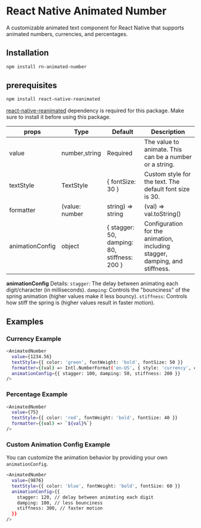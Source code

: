 # React Native Animated Number

A customizable animated text component for React Native that supports animated numbers, currencies, and percentages.

## Installation

```bash
npm install rn-animated-number
```

## prerequisites

```bash
npm install react-native-reanimated
```
[react-native-reanimated](https://docs.swmansion.com/react-native-reanimated/docs/fundamentals/getting-started/) dependency is required for this package. Make sure to install it before using this package.


|  props | Type  | Default   | Description  |
|---|---|---|---|
|  value | number,string  | Required   |  The value to animate. This can be a number or a string. |
| textStyle  | TextStyle  | { fontSize: 30 }	  |  Custom style for the text. The default font size is 30. |
| formatter  | (value: number | string) => string	  | (val) => val.toString()	  | Function to format the value (e.g., for currencies, percentages). |
| animationConfig  | object  | { stagger: 50, damping: 80, stiffness: 200 }	  | Configuration for the animation, including stagger, damping, and stiffness. |


**animationConfig** Details:
`stagger`: The delay between animating each digit/character (in milliseconds).
`damping`: Controls the "bounciness" of the spring animation (higher values make it less bouncy).
`stiffness`: Controls how stiff the spring is (higher values result in faster motion).

## Examples

### Currency Example

```bash
<AnimatedNumber
  value={1234.56}
  textStyle={{ color: 'green', fontWeight: 'bold', fontSize: 50 }}
  formatter={(val) => Intl.NumberFormat('en-US', { style: 'currency', currency: 'USD' }).format(val)}
  animationConfig={{ stagger: 100, damping: 50, stiffness: 200 }}
/>
```

### Percentage Example

```bash
<AnimatedNumber
  value={75}
  textStyle={{ color: 'red', fontWeight: 'bold', fontSize: 40 }}
  formatter={(val) => `${val}%`}
/>
```


### Custom Animation Config Example
You can customize the animation behavior by providing your own ``animationConfig``.

```bash
<AnimatedNumber
  value={9876}
  textStyle={{ color: 'blue', fontWeight: 'bold', fontSize: 60 }}
  animationConfig={{
    stagger: 120, // delay between animating each digit
    damping: 100, // less bounciness
    stiffness: 300, // faster motion
  }}
/>
```
